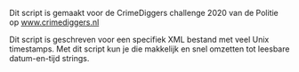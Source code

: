 Dit script is gemaakt voor de CrimeDiggers challenge 2020 van de Politie op www.crimediggers.nl

Dit script is geschreven voor een specifiek XML bestand met veel Unix timestamps. Met dit script kun je die makkelijk en snel omzetten tot leesbare datum-en-tijd strings.


